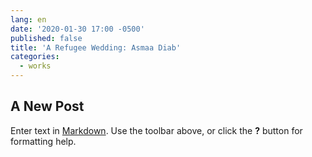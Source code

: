 ```yaml
---
lang: en
date: '2020-01-30 17:00 -0500'
published: false
title: 'A Refugee Wedding: Asmaa Diab'
categories:
  - works
---
```

## A New Post

Enter text in [Markdown](http://daringfireball.net/projects/markdown/). Use the toolbar above, or click the **?** button for formatting help.
